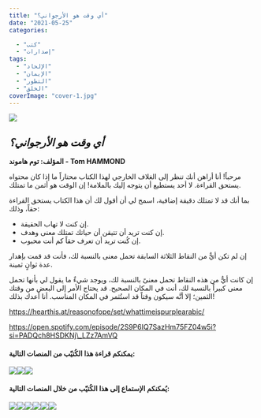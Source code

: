 ```yaml
---
title: "أي وقت هو الأرجواني؟"
date: "2021-05-25"
categories: 

  - "كتب"
  - "إصدارات"
tags: 
  - "الإلحاد"
  - "الإيمان"
  - "التطور"
  - "الخلق"
coverImage: "cover-1.jpg"
---
```


[![](https://arabcreationisthome.files.wordpress.com/2021/05/face-cover.jpg?w=722)](https://arabcreationisthome.files.wordpress.com/2020/12/ultimate-proof-of-creation-arabic-pdf.pdf)

## **_أي وقت هو الأرجواني؟_**

**المؤلف: توم هاموند - Tom HAMMOND**

مرحباً! أنا أراهن أنك تنظر إلى الغلاف الخارجي لهذا الكتاب محتاراً ما إذا كان محتواه يستحق القراءة. لا أحد يستطيع أن يتوجه إليك بالملامة! إن الوقت هو أثمن ما تمتلك.

بما أنك قد لا تمتلك دقيقة إضافية، اسمح لي أن أقول لك أن هذا الكتاب يستحق القراءة حقاً، وذلك:

- إن كنت لا تهاب الحقيقة.
- إن كنت تريد أن تتيقن أن حياتك تمتلك معنى وهدف.
- إن كُنت تريد أن تعرف حقاً كم أنت محبوب.

إن لم تكن أيٌّ من النقاط الثلاثة السابقة تحمل معنى بالنسبة لك، فأنت قد قمت بإهدار عدة ثوانٍ ثمينة.

إن كانت أيٌّ من هذه النقاط تحمل معنىً بالنسبة لك، ويوجد شيءٌ ما يقول لي بأنها تحمل معنى كبيراً بالنسبة لك، أنت في المكان الصحيح. قد يحتاج الأمر إلى البعض من وقتك الثمين؛ إلا أنَّه سيكون وقتاً قد استُثمر في المكان المناسب. أنا أعدك بذلك!

https://hearthis.at/reasonofope/set/whattimeispurplearabic/

https://open.spotify.com/episode/2S9P6IQ7SazHm75FZ04w5i?si=PADQch8HSDKNj\_LZz7AmVQ

#### يمكنكم قراءة هذا الكُتيّب من المنصات التالية:  
  
[![](images/apple.png)](https://books.apple.com/us/book/id1568714370)[![](images/google-books.png)](https://books.google.lu/books?id=x5AvEAAAQBAJ&printsec=frontcover&hl=de&source=gbs_ge_summary_r&cad=0#v=onepage&q&f=false)[![](images/pdf.png)](https://arabcreationisthome.files.wordpress.com/2021/05/whattimeispurplearabicpdf.pdf)

#### **يُمكنكم الإستماع إلى هذا الكُتيّب من خلال المنصات التالية:**  
[![](images/google-podcasts.png)](https://podcasts.google.com/feed/aHR0cHM6Ly9hbmNob3IuZm0vcy81MTVjMjljNC9wb2RjYXN0L3Jzcw==/episode/YTNjZGMyNWMtZGQ4Yi00ZTU5LTgwN2MtZTNlZTIyNjJhZTY4)[![](images/anchor-2.png)](https://anchor.fm/reason-of-hope4/episodes/ep-e11ac7j)[![](images/hearthis.at_.png)](https://hearthis.at/reasonofope/set/whattimeispurplearabic/)[![](images/spotify.png)](https://open.spotify.com/episode/2S9P6IQ7SazHm75FZ04w5i?si=PADQch8HSDKNj_LZz7AmVQ)[![](images/youtube.png)](https://www.youtube.com/playlist?list=PLlToIY3-KqMAf-fNVZinpEi7kAHaSUxkk)[![](images/music.png)](https://arabcreationisthome.files.wordpress.com/2021/05/d98bwhattimeispurpleaudio.mp3)
